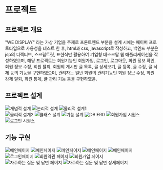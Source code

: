 # 프로젝트
## 프로젝트 개요
"WE DISPLAY" 라는 가상 기업을 주제로 프론트엔드 부분을 설계 시에는 페이퍼 프로토타입으로 사용성을 테스트 한 후, html과 css, javascript로 작성하고, 백엔드 부분은 jsp의 디렉티브, 스크립트릿, 표현식만 활용하여 기업형 
데스크탑 웹 애플리케이션을 작성하였으며, 해당 프로젝트는 회원기능인 회원가입, 로그인, 로그아웃, 회원 정보 확인,
회원 정보 수정, 회원 탈퇴, 회원의 게시판 글 목록, 글 상세보기, 글 등록, 글 수정, 글 삭제 등의 기능을 구현하였으며,
관리자는 일반 회원의 관리기능인 회원 정보 수정, 회원 강제 탈퇴, 회원 통계, 글 관리 기능 등을 구현하였음.

## 프로젝트 설계
![개념적 설계](./img/database/pro01_01.png "개념적 설계")
![논리적 설계](./img/database/pro01_02.png "논리적 설계")
![물리적 설계1](./img/database/pro01_03.png "물리적 설계1")  
![물리적 설계2](./img/database/pro01_04.png "물리적 설계2")
![클래스 설계](./img/database/pro01_05.png "클래스 설계")
![기능 설계](./img/database/pro01_06.png "기능 설계")
![DB ERD](./img/database/pro01_07.png "DB ERD")
![회원가입 시퀀스](./img/database/pro01_08.png "회원가입 시퀀스")
![로그인 시퀀스](./img/database/pro01_09.png "로그인 시퀀스")

## 기능 구현
![메인페이지](./img/pro01_1.png "메인페이지 첫 번째")
![메인페이지](./img/pro01_2.png "메인페이지 두 번째")
![메인페이지](./img/pro01_3.png "메인페이지 세 번째")
![메인페이지](./img/pro01_4.png "메인페이지 네 번째")
![메인페이지](./img/pro01_5.png "메인페이지 다섯 번째")
![로그인페이지](./img/pro01_6.png "로그인 페이지")
![회원약관 페이지](./img/pro01_7.png "회원약관 페이지")
![회원가입 페이지](./img/pro01_8.png "회원가입 페이지")
![자주하는 질문 및 답변 페이지](./img/pro01_9.png "자주하는 질문 및 답변 페이지")
![자주하는 질문 및 답변 상세페이지](./img/pro01_10.png "자주하는 질문 및 답변 상세 페이지")
